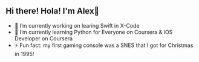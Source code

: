 ## Hi there! Hola! I'm Alex👋
- 🔭 I’m currently working on learing Swift in X-Code
- 🌱 I’m currently learning Python for Everyone on Coursera & iOS Developer on Coursera
- ⚡ Fun fact: my first gaming console was a SNES that I got for Christmas in 1995!
<!--
**Alex-Myer/Alex-Myer** is a ✨ _special_ ✨ repository because its `README.md` (this file) appears on your GitHub profile.

Here are some ideas to get you started:

- 🔭 I’m currently working on ...
- 🌱 I’m currently learning ...
- 👯 I’m looking to collaborate on ...
- 🤔 I’m looking for help with ...
- 💬 Ask me about ...
- 📫 How to reach me: ...
- 😄 Pronouns: ...
- ⚡ Fun fact: ...
-->
